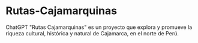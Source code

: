 # Rutas-Cajamarquinas
 ChatGPT "Rutas Cajamarquinas" es un proyecto que explora y promueve la riqueza cultural, histórica y natural de Cajamarca, en el norte de Perú. 
